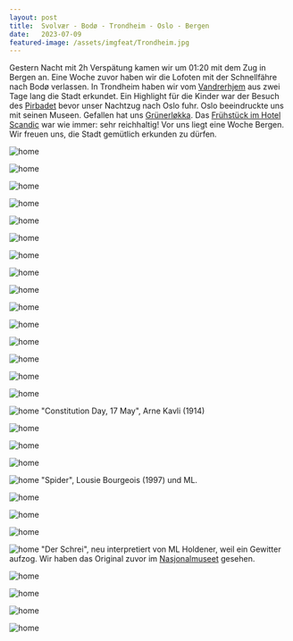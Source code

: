 ```yaml
---
layout: post
title:  Svolvær - Bodø - Trondheim - Oslo - Bergen
date:   2023-07-09
featured-image: /assets/imgfeat/Trondheim.jpg
---
```


Gestern Nacht mit 2h Verspätung kamen wir um 01:20 mit dem Zug in Bergen an. Eine Woche zuvor haben wir die Lofoten mit der Schnellfähre nach Bodø verlassen.
In Trondheim haben wir vom [Vandrerhjem](https://www.trondheimvandrerhjem.no/) aus zwei Tage lang die Stadt erkundet. Ein Highlight für die Kinder war der Besuch des [Pirbadet](https://www.pirbadet.no/) bevor unser Nachtzug nach Oslo fuhr.
Oslo beeindruckte uns mit seinen Museen. Gefallen hat uns [Grünerløkka](https://www.visitoslo.com/de/aktivitaten-und-attraktionen/stadtteile/grunerlokka/). Das [Frühstück im Hotel Scandic](https://www.scandichotels.de/restaurants-und-bars/fruhstuck) war wie immer: sehr reichhaltig!
Vor uns liegt eine Woche Bergen. Wir freuen uns, die Stadt gemütlich erkunden zu dürfen.

![home]({{site.baseurl}}/assets/img/45_Norwegen/01.jpg)

![home]({{site.baseurl}}/assets/img/45_Norwegen/02.jpg)

![home]({{site.baseurl}}/assets/img/45_Norwegen/03.jpg)

![home]({{site.baseurl}}/assets/img/45_Norwegen/04.jpg)

![home]({{site.baseurl}}/assets/img/45_Norwegen/05.jpg)

![home]({{site.baseurl}}/assets/img/45_Norwegen/06.jpg)

![home]({{site.baseurl}}/assets/img/45_Norwegen/07.jpg)

![home]({{site.baseurl}}/assets/img/45_Norwegen/08.jpg)

![home]({{site.baseurl}}/assets/img/45_Norwegen/09.jpg)

![home]({{site.baseurl}}/assets/img/45_Norwegen/10.jpg)

![home]({{site.baseurl}}/assets/img/45_Norwegen/11.jpg)

![home]({{site.baseurl}}/assets/img/45_Norwegen/12.jpg)

![home]({{site.baseurl}}/assets/img/45_Norwegen/13.jpg)

![home]({{site.baseurl}}/assets/img/45_Norwegen/14.jpg)

![home]({{site.baseurl}}/assets/img/45_Norwegen/14_1.jpg)

![home]({{site.baseurl}}/assets/img/45_Norwegen/15.jpg)
"Constitution Day, 17 May", Arne Kavli (1914)

![home]({{site.baseurl}}/assets/img/45_Norwegen/15_1.jpg)

![home]({{site.baseurl}}/assets/img/45_Norwegen/16.jpg)

![home]({{site.baseurl}}/assets/img/45_Norwegen/17.jpg)

![home]({{site.baseurl}}/assets/img/45_Norwegen/17_1.jpg)
"Spider", Lousie Bourgeois (1997) und ML.

![home]({{site.baseurl}}/assets/img/45_Norwegen/18.jpg)

![home]({{site.baseurl}}/assets/img/45_Norwegen/19.jpg)

![home]({{site.baseurl}}/assets/img/45_Norwegen/20.jpg)

![home]({{site.baseurl}}/assets/img/45_Norwegen/21.jpg)
"Der Schrei", neu interpretiert von ML Holdener, weil ein Gewitter aufzog. Wir haben das Original zuvor im [Nasjonalmuseet](https://www.nasjonalmuseet.no/en/) gesehen.

![home]({{site.baseurl}}/assets/img/45_Norwegen/22.jpg)

![home]({{site.baseurl}}/assets/img/45_Norwegen/23.jpg)

![home]({{site.baseurl}}/assets/img/45_Norwegen/24.jpg)

![home]({{site.baseurl}}/assets/img/45_Norwegen/25.jpg)




